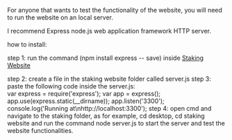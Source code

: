 For anyone that wants to test the functionality of the website, you will need to run the website on an local server.

I recommend Express node.js web application framework HTTP server.

how to install:

step 1: run the command (npm install express -- save) inside [Staking Website](https://github.com/KaranConcave/HouseofSpoons/tree/main/Staking%20Website)

step 2: create a file in the staking website folder called server.js 
step 3: paste the following code inside the server.js:  
var express = require('express');
var app = express();
app.use(express.static(__dirname));
app.listen('3300');
console.log('Running at\nhttp://localhost:3300');
step 4: open cmd and navigate to the staking folder, as for example, cd desktop, cd staking website and run the command node server.js to start the server and test the website functionalities.
